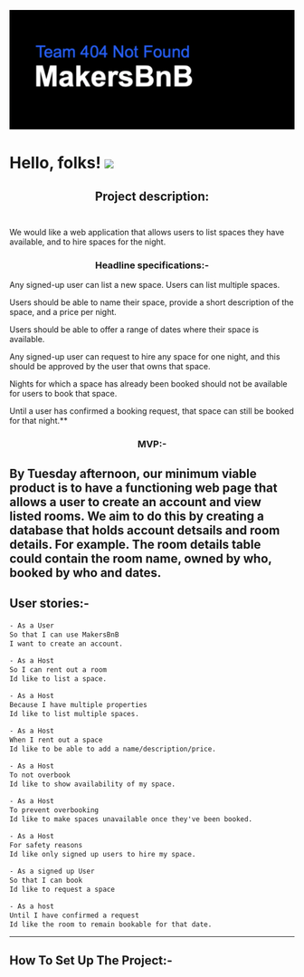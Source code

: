 ![Makers Logo](/public/readmelogo.png)
# Hello, folks! <img src="https://raw.githubusercontent.com/MartinHeinz/MartinHeinz/master/wave.gif" width="30px">

## <div align="center">Project description:<br><br>
We would like a web application that allows users to list spaces they have available, and to hire spaces for the night.</div>

### <div align="center">Headline specifications:-

Any signed-up user can list a new space.
Users can list multiple spaces.

Users should be able to name their space, provide a short description of the space, and a price per night.

Users should be able to offer a range of dates where their space is available.

Any signed-up user can request to hire any space for one night, and this should be approved by the user that owns that space.

Nights for which a space has already been booked should not be available for users to book that space.

Until a user has confirmed a booking request, that space can still be booked for that night.</div>**  
  
### <div align="center">MVP:-
By Tuesday afternoon, our minimum viable product is to have a functioning web page that allows a user to create an account and view listed rooms.
We aim to do this by creating a database that holds account detsails and room details. 
For example. The room details table could contain the room name, owned by who, booked by who and dates.</div>
---------------------------------------------------------------------------
User stories:-
---------------------------------------------------------------------------
````````````````````````````````````````````````````````````
- As a User 
So that I can use MakersBnB
I want to create an account.
````````````````````````````````````````````````````````````
````````````````````````````````````````````````````````````
- As a Host
So I can rent out a room
Id like to list a space. 
````````````````````````````````````````````````````````````
```````````````````````````````````````````````````````````
- As a Host 
Because I have multiple properties
Id like to list multiple spaces.
````````````````````````````````````````````````````````````
````````````````````````````````````````````````````````````
- As a Host 
When I rent out a space
Id like to be able to add a name/description/price. 
````````````````````````````````````````````````````````````
````````````````````````````````````````````````````````````
- As a Host
To not overbook 
Id like to show availability of my space. 
````````````````````````````````````````````````````````````
````````````````````````````````````````````````````````````
- As a Host
To prevent overbooking
Id like to make spaces unavailable once they've been booked.
````````````````````````````````````````````````````````````
````````````````````````````````````````````````````````````
- As a Host 
For safety reasons
Id like only signed up users to hire my space.
````````````````````````````````````````````````````````````
````````````````````````````````````````````````````````````
- As a signed up User
So that I can book 
Id like to request a space 
````````````````````````````````````````````````````````````
````````````````````````````````````````````````````````````
- As a host 
Until I have confirmed a request
Id like the room to remain bookable for that date.
````````````````````````````````````````````````````````````

---------------------------------------------------------------------------
How To Set Up The Project:-
---------------------------------------------------------------------------
